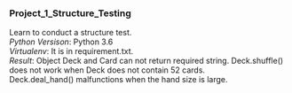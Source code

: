 ### Project_1_Structure_Testing
Learn to conduct a structure test.  
_Python Versison_: Python 3.6  
_Virtualenv_: It is in requirement.txt.  
_Result_: Object Deck and Card can not return required string. Deck.shuffle() does not work when Deck does not contain 52 cards.  
Deck.deal_hand() malfunctions when the hand size is large.
